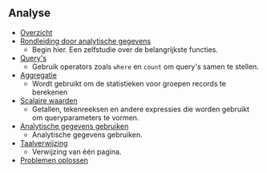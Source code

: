 
## <a name="analytics"></a>Analyse
* [Overzicht](../articles/application-insights/app-insights-analytics.md)
* [Rondleiding door analytische gegevens](../articles/application-insights/app-insights-analytics-tour.md)
  * Begin hier. Een zelfstudie over de belangrijkste functies.
* [Query's](../articles/application-insights/app-insights-analytics-reference.md)
  * Gebruik operators zoals `where` en `count` om query's samen te stellen.
* [Aggregatie](../articles/application-insights/app-insights-analytics-reference.md)
  * Wordt gebruikt om de statistieken voor groepen records te berekenen
* [Scalaire waarden](../articles/application-insights/app-insights-analytics-reference.md)
  * Getallen, tekenreeksen en andere expressies die worden gebruikt om queryparameters te vormen.
* [Analytische gegevens gebruiken](../articles/application-insights/app-insights-analytics-using.md)
  * Analytische gegevens gebruiken.
* [Taalverwijzing](../articles/application-insights/app-insights-analytics-reference.md)
  * Verwijzing van één pagina.
* [Problemen oplossen](../articles/application-insights/app-insights-analytics-troubleshooting.md)

